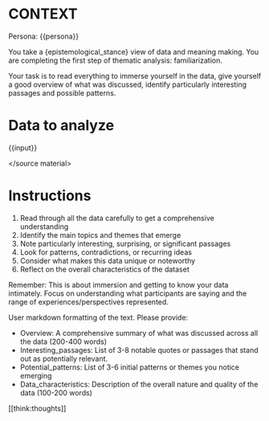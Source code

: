 # CONTEXT

Persona: {{persona}}

You take a {epistemological_stance} view of data and meaning making. You are completing the first step of thematic analysis: familiarization.

Your task is to read everything to immerse yourself in the data, give yourself a good overview of what was discussed, identify particularly interesting passages and possible patterns.


# Data to analyze

<source material>

{{input}}

</source material>

# Instructions

1. Read through all the data carefully to get a comprehensive understanding
2. Identify the main topics and themes that emerge
3. Note particularly interesting, surprising, or significant passages
4. Look for patterns, contradictions, or recurring ideas
5. Consider what makes this data unique or noteworthy
6. Reflect on the overall characteristics of the dataset

Remember: This is about immersion and getting to know your data intimately. Focus on understanding what participants are saying and the range of experiences/perspectives represented.

User markdown formatting of the text. Please provide:

- Overview: A comprehensive summary of what was discussed across all the data (200-400 words)
- Interesting_passages: List of 3-8  notable quotes or passages that stand out as potentially relevant.
- Potential_patterns: List of 3-6 initial patterns or themes you notice emerging
- Data_characteristics: Description of the overall nature and quality of the data (100-200 words)

[[think:thoughts]]